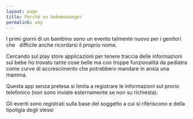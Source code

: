```yaml
---
layout: page
title: Perchè un bebemanaeger
permalink: why
---
```



I primi giorni di un bambino sono un evento talmente nuovo per i genitori che &nbsp; difficile anche ricordarsi il proprio nome.

Cercando sul play store applicazioni per tenere traccia delle informazioni sul bebe ho trovato tante cose belle ma con troppe funzionalit&agrave; da pediatra come curve di accrescimento che potrebbero mandare in ansia una mamma.

Questa app senza pretesa si limita a registrare le informazioni sul prorio telefonico (non sono inviate esternamente se non su richiesta).

Gli eventi sono registrati sulla base del soggetto a cui si riferiscono e della tipoligia degli stessi
